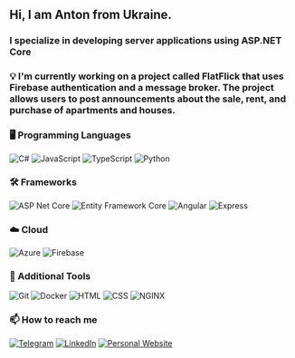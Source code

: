 ## Hi, I am Anton from Ukraine.

### I specialize in developing server applications using ASP.NET Core

### 💡 I'm currently working on a project called FlatFlick that uses Firebase authentication and a message broker. The project allows users to post announcements about the sale, rent, and purchase of apartments and houses.

### 🖥️ Programming Languages
![C#](https://img.shields.io/badge/C%23-090909?style=for-the-badge&logo=Dotnet)
![JavaScript](https://img.shields.io/badge/JavaScript-090909?style=for-the-badge&logo=JavaScript)
![TypeScript](https://img.shields.io/badge/TypeScript-090909?style=for-the-badge&logo=TypeScript)
![Python](https://img.shields.io/badge/Python-090909?style=for-the-badge&logo=Python)

### 🛠️ Frameworks
![ASP Net Core](https://img.shields.io/badge/ASP%20Net%20Core-090909?style=for-the-badge&logo=Dotnet)
![Entity Framework Core](https://img.shields.io/badge/Entity%20Framework%20Core-090909?style=for-the-badge&logo=Dotnet)
![Angular](https://img.shields.io/badge/Angular-090909?style=for-the-badge&logoColor=red&logo=Angular)
![Express](https://img.shields.io/badge/Express-090909?style=for-the-badge&logo=Express)

### :cloud: Cloud
![Azure](https://img.shields.io/badge/Azure-090909?style=for-the-badge&logo=Azure)
![Firebase](https://img.shields.io/badge/Firebase-090909?style=for-the-badge&logo=Firebase)

### 🧩 Additional Tools
![Git](https://img.shields.io/badge/Git-090909?style=for-the-badge&logo=git&logoColor=F05032)
![Docker](https://img.shields.io/badge/Docker-090909?style=for-the-badge&logo=Docker)
![HTML](https://img.shields.io/badge/HTML-090909?style=for-the-badge&logo=html5)
![CSS](https://img.shields.io/badge/CSS-090909?style=for-the-badge&logoColor=2196f3&logo=css3)
![NGINX](https://img.shields.io/badge/NGINX-090909?style=for-the-badge&logoColor=green&logo=nginx)



### 📫 How to reach me

[![Telegram](https://img.shields.io/badge/Telegram-090909?style=for-the-badge&logo=Telegram)](https://t.me/ent0niyy)
[![LinkedIn](https://img.shields.io/badge/LinkedIn-090909?style=for-the-badge&logo=LinkedIn)](https://www.linkedin.com/in/anton-sherbatskiy-1a2998266/)
[![Personal Website](https://img.shields.io/badge/LinkedIn-090909?style=for-the-badge&logo=Website)](https://portfolio-83d58.web.app/)
